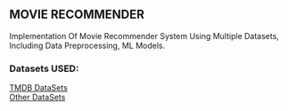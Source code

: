 <h2>MOVIE RECOMMENDER</h2>

<body>
<text>
  Implementation Of Movie Recommender System Using Multiple Datasets,<br>
  Including Data Preprocessing, ML Models.
</text>
  <br>
  
<h3>
  Datasets USED:</h3>
<text>
  <a href="https://www.kaggle.com/datasets/tmdb/tmdb-movie-metadata">TMDB DataSets</a><br>
  <a href="https://www.kaggle.com/datasets/rounakbanik/the-movies-dataset">Other DataSets</a>
</text>
  
</body>

